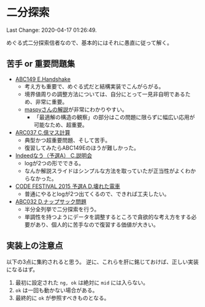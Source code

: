 # 二分探索

Last Change: 2020-04-17 01:26:49.

めぐる式二分探索信者なので、基本的にはそれに愚直に従って解く。

## 苦手 or 重要問題集

- [ABC149 E.Handshake](https://atcoder.jp/contests/abc149/tasks/abc149_e)
  - 考え方も重要で、めぐる式だと結構実装でこんがらがる。
  - 境界値周りの調整方法については、自分にとって一見非自明であるため、非常に重要。
  - [maspyさんの解説](https://maspypy.com/atcoder-参加感想-2019-12-29abc-149)が非常にわかりやすい。
    - 「最適解の構造の観察」の部分はこの問題に限らずに幅広い応用が可能なため、超重要。
- [ARC037 C.億マス計算](https://atcoder.jp/contests/arc037/tasks/arc037_c)
  - 典型かつ超重要問題、そして苦手。
  - 復習してみたらABC149Eのほうが難しかった。
- [Indeedなう（予選A） C.説明会](https://atcoder.jp/contests/indeednow-quala/tasks/indeednow_2015_quala_3)
  - logが2つの形でできる。
  - なんか解説スライドはシンプルな方法を取っていたが正当性がよくわからなかった。
- [CODE FESTIVAL 2015 予選A D.壊れた電車](https://atcoder.jp/contests/code-festival-2015-quala/tasks/codefestival_2015_qualA_d)
  - 普通にやるとlogが2つ出てくるので、できれば工夫したい。
- [ABC032 D.ナップサック問題](https://atcoder.jp/contests/abc032/tasks/abc032_d)
  - 半分全列挙で二分探索を行う。
  - 単調性を持つようにデータを調整するところで貪欲的な考え方をする必要があり、個人的に苦手なので復習する価値が大きい。

## 実装上の注意点

以下の3点に集約されると思う。
逆に、これらを肝に銘じておけば、正しい実装になるはず。

1. 最初に設定された `ng, ok` は絶対に `mid` には入らない。
2. `ok` は一回も動かない場合がある。
3. 最終的に `ok` が参照すべきものとなる。

